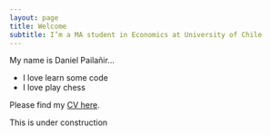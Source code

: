 ```yaml
---
layout: page
title: Welcome
subtitle: I’m a MA student in Economics at University of Chile
---
```


My name is Daniel Pailañir...

- I love learn some code
- I love play chess

Please find my [CV here](https://daniel-pailanir.github.iodocs/DanielPailanir-cv.pdf).

This is under construction

